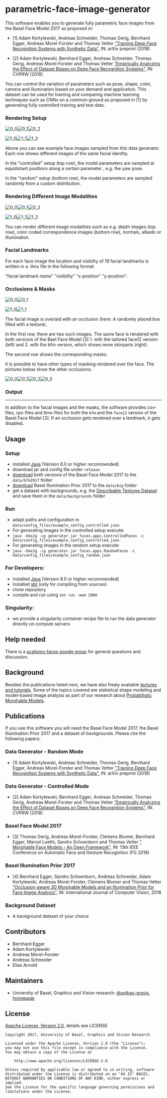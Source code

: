 parametric-face-image-generator
===============================

This software enables you to generate fully parametric face images from the Basel Face Model 2017 as proposed in:

- [1] Adam Kortylewski, Andreas Schneider, Thomas Gerig, Bernhard Egger, Andreas Morel-Forster and Thomas Vetter 
["Training Deep Face Recognition Systems with Synthetic Data"](https://arxiv.org/abs/1802.05891), 
IN: arXiv preprint (2018)


- [2] Adam Kortylewski, Bernhard Egger, Andreas Schneider, Thomas Gerig, Andreas Morel-Forster and Thomas Vetter 
["Empirically Analyzing the Effect of Dataset Biases on Deep Face Recognition Systems"](http://openaccess.thecvf.com/content_cvpr_2018_workshops/papers/w41/Kortylewski_Empirically_Analyzing_the_CVPR_2018_paper.pdf), 
IN: CVPRW (2018)

You can control the variation of parameters such as pose, shape, color, camera and illumination based on your demand and application.
This dataset can be used for training and comparing machine learning techniques such as CNNs on a common ground as proposed in [1] by generating fully controlled training and test data.

### Rendering Setup

![0_0](data/example_images/0_0.png)![0_1](data/example_images/0_1.png)![0_2](data/example_images/0_2.png)
 
![1_0](data/example_images/1_0.png)![1_1](data/example_images/1_1.png)![1_2](data/example_images/1_2.png)
 
Above you can see example face images sampled from this data generator. Each row shows different images of the same facial identity.

In the "controlled" setup (top row), the model parameters are sampled at equidistant positions along a certain parameter , e.g. the yaw pose.

In the "random" setup (bottom row), the model parameters are sampled randomly from a custom distribution.

### Rendering Different Image Modalities

![0_0](data/example_images/0_1_depth.png)![0_1](data/example_images/0_2_depth.png)![0_2](data/example_images/0_3_depth.png)

![1_0](data/example_images/0_1_correspondence.png)![1_1](data/example_images/0_2_correspondence.png)![1_2](data/example_images/0_3_correspondence.png)

You can render different image modalities such as e.g. depth images (top row), color coded correspondence images (bottom row), normals, albedo or illumination.

### Facial Landmarks

For each face image the location and visibilty of 19 facial landmarks is written in a .tlms file in the following format:

"facial landmark name" "visibility" "x-position" "y-position".


### Occlusions & Masks

![0_0](data/example_images/ex1.png)![0_1](data/example_images/ex2.png)
 
![1_0](data/example_images/ex3.png)![1_1](data/example_images/ex4.png)
 
The facial image is overlaid with an occlusion (here: A randomly placed box filled with a texture).

In the first row, there are two such images. The same face is rendered with both versions of the Bael Face Model [3] 1. with the tailored face12 version (left) and 2. with the bfm version, which shows more skinparts (right).

The second row shows the corresponding masks. 

It is possible to have other types of masking rendered over the face. The pictures below show the other occlusions:

![0_0](data/example_images/other1.png)![0_1](data/example_images/other2.png)![0_2](data/example_images/other3.png)![0_3](data/example_images/other4.png)


### Output
------
In addition to the facial images and the masks, the software provides csv-files, rps-files and tlms-files for both the `bfm` and the `face12` version of the Basel Face Model [3]. If an occlusion gets rendered over a landmark, it gets disabled.
  
Usage
-----

### Setup
- installed [Java](http://www.oracle.com/technetwork/java/javase/downloads/index.html) (Version 8.0 or higher recommended)
- download jar and config file under `release`
- [download](http://gravis.dmi.unibas.ch/PMM/) both versions of the Basel Face Model 2017 to the `data/bfm2017` folder
- [download](http://gravis.dmi.unibas.ch/PMM/)  Basel Illumination Prior 2017 to the `data/bip` folder
- get a dataset with backgrounds, e.g. the [Describable Textures Dataset](http://www.robots.ox.ac.uk/~vgg/data/dtd/) and save them in the `data/backgrounds` folder

### Run
- adapt paths and configuration in `data/config_files/example_config_controlled.json`
- For generating images in the controlled setup execute:
 - `java -Xmx2g -cp generator.jar faces.apps.ControlledFaces -c data/config_files/example_config_controlled.json`
- For generating images in the random setup execute:
 - `java -Xmx2g -cp generator.jar faces.apps.RandomFaces -c data/config_files/example_config_random.json`

### For Developers:
- installed [Java](http://www.oracle.com/technetwork/java/javase/downloads/index.html) (Version 8.0 or higher recommended)
- installed [sbt](http://www.scala-sbt.org/release/tutorial/Setup.html) (only for compiling from sources)
- clone repository
- compile and run using `sbt run -mem 2000`

### Singularity:
- we provide a singularity container recipe file to run the data generator directly on compute servers

Help needed
-----------
There is a [scalismo-faces google group](https://groups.google.com/forum/#!forum/scalismo-faces) for general questions and discussion.

Background
----------
Besides the publications listed next, we have also freely available [lectures and tutorials](http://gravis.dmi.unibas.ch/PMM/lectures/overview/). Some of the topics covered are statistical shape modeling and model-based image analysis as part of our research about [Probabilistic Morphable Models](http://gravis.dmi.unibas.ch/PMM/).

Publications
------------
If you use this software you will need the Basel Face Model 2017, the Basel Illumination Prior 2017 and a dataset of backgrounds. Please cite the following papers:

### Data Generator - Random Mode
- [1] Adam Kortylewski, Andreas Schneider, Thomas Gerig, Bernhard Egger, Andreas Morel-Forster and Thomas Vetter 
["Training Deep Face Recognition Systems with Synthetic Data"](https://arxiv.org/abs/1802.05891), 
IN: arXiv preprint (2018)

### Data Generator - Controlled Mode
- [2] Adam Kortylewski, Bernhard Egger, Andreas Schneider, Thomas Gerig, Andreas Morel-Forster and Thomas Vetter 
["Empirically Analyzing the Effect of Dataset Biases on Deep Face Recognition Systems"](http://openaccess.thecvf.com/content_cvpr_2018_workshops/papers/w41/Kortylewski_Empirically_Analyzing_the_CVPR_2018_paper.pdf), 
IN: CVPRW (2018)

### Basel Face Model 2017
- [3] Thomas Gerig, Andreas Morel-Forster, Clemens Blumer, Bernhard Egger, Marcel Luethi, Sandro Schoenborn and Thomas Vetter 
[" Morphable Face Models - An Open Framework"](https://arxiv.org/abs/1709.08398), 
IN: 13th IEEE Conference on Automatic Face and Gesture Recognition (FG 2018) 

### Basel Illumination Prior 2017
- [4] Bernhard Egger, Sandro Schoenborn, Andreas Schneider, Adam Kortylewski, Andreas Morel-Forster, Clemens Blumer and Thomas Vetter 
["Occlusion-aware 3D Morphable Models and an Illumination Prior for Face Image Analysis"](http://gravis.dmi.unibas.ch/publications/2018/2018_Egger_IJCV.pdf),
IN: International Journal of Computer Vision, 2018 

### Background Dataset
- A background dataset of your choice

Contributors
------------

- Bernhard Egger
- Adam Kortylewski
- Andreas Morel-Forster
- Andreas Schneider
- Elias Arnold

Maintainers
-----------

- University of Basel, Graphics and Vision research: [@unibas-gravis](https://github.com/unibas-gravis), [homepage](http://gravis.cs.unibas.ch)


License
-------

[Apache License, Version 2.0](https://www.apache.org/licenses/LICENSE-2.0), details see LICENSE

    Copyright 2017, University of Basel, Graphics and Vision Research

    Licensed under the Apache License, Version 2.0 (the "License");
    you may not use this file except in compliance with the License.
    You may obtain a copy of the License at

        http://www.apache.org/licenses/LICENSE-2.0

    Unless required by applicable law or agreed to in writing, software
    distributed under the License is distributed on an "AS IS" BASIS,
    WITHOUT WARRANTIES OR CONDITIONS OF ANY KIND, either express or implied.
    See the License for the specific language governing permissions and
    limitations under the License.
